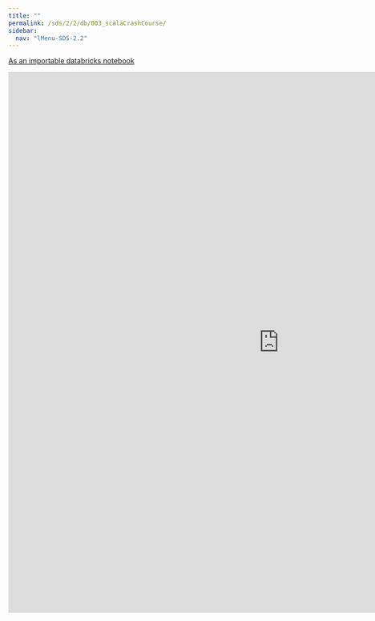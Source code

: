 ```yaml
---
title: ""
permalink: /sds/2/2/db/003_scalaCrashCourse/
sidebar:
  nav: "lMenu-SDS-2.2"
---
```


[As an importable databricks notebook](https://lamastex.github.io/scalable-data-science/sds/2/2/db/003_scalaCrashCourse.html)

<iframe src="https://lamastex.github.io/scalable-data-science/sds/2/2/db/003_scalaCrashCourse" width="1080" height="1080" frameborder="0"></iframe>
